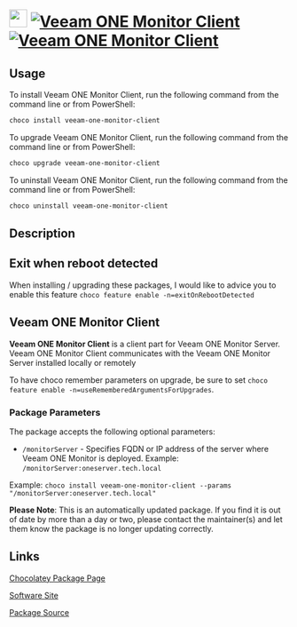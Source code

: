 ﻿# <img src="https://cdn.jsdelivr.net/gh/mkevenaar/chocolatey-packages@45e004f54d78b080e7cc6faad718a8c726916db0/icons/veeam-one-monitor-client.png" width="32" height="32"/> [![Veeam ONE Monitor Client](https://img.shields.io/chocolatey/v/veeam-one-monitor-client.svg?label=Veeam+ONE+Monitor+Client)](https://chocolatey.org/packages/veeam-one-monitor-client) [![Veeam ONE Monitor Client](https://img.shields.io/chocolatey/dt/veeam-one-monitor-client.svg)](https://chocolatey.org/packages/veeam-one-monitor-client)

## Usage
To install Veeam ONE Monitor Client, run the following command from the command line or from PowerShell:
```powershell
choco install veeam-one-monitor-client
```

To upgrade Veeam ONE Monitor Client, run the following command from the command line or from PowerShell:
```powershell
choco upgrade veeam-one-monitor-client
```

To uninstall Veeam ONE Monitor Client, run the following command from the command line or from PowerShell:
```powershell
choco uninstall veeam-one-monitor-client
```

## Description
## Exit when reboot detected

When installing / upgrading these packages, I would like to advice you to enable this feature `choco feature enable -n=exitOnRebootDetected`

## Veeam ONE Monitor Client

**Veeam ONE Monitor Client** is a client part for Veeam ONE Monitor Server. Veeam ONE Monitor Client communicates with the Veeam ONE Monitor Server installed locally or remotely

To have choco remember parameters on upgrade, be sure to set `choco feature enable -n=useRememberedArgumentsForUpgrades`.

### Package Parameters

The package accepts the following optional parameters:

* `/monitorServer` - Specifies FQDN or IP address of the server where Veeam ONE Monitor is deployed. Example: `/monitorServer:oneserver.tech.local`

Example: `choco install veeam-one-monitor-client --params "/monitorServer:oneserver.tech.local"`

**Please Note**: This is an automatically updated package. If you find it is
out of date by more than a day or two, please contact the maintainer(s) and
let them know the package is no longer updating correctly.


## Links
[Chocolatey Package Page](https://chocolatey.org/packages/veeam-one-monitor-client)

[Software Site](http://www.veeam.com/)

[Package Source](https://github.com/mkevenaar/chocolatey-packages/tree/master/automatic/veeam-one-monitor-client)

